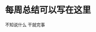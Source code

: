 <!--
 * @Author: your name
 * @Date: 2020-04-15 20:28:58
 * @LastEditTime: 2020-09-03 18:02:31
 * @LastEditors: your name
 * @Description: In User Settings Edit
 * @FilePath: \Frontend-01-Template\week13\NOTE.md
-->
# 每周总结可以写在这里
不知说什么 干就完事